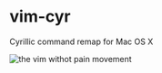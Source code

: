 # vim-cyr
Cyrillic command remap for Mac OS X

![the vim withot pain movement](https://cloud.githubusercontent.com/assets/6201068/8711171/5b0be2ba-2b58-11e5-9c4a-5289a1d1580d.png)
